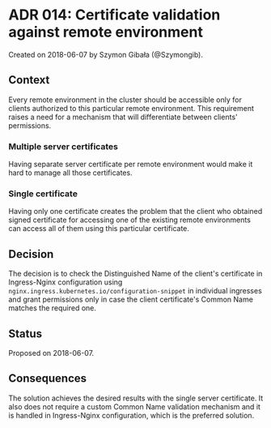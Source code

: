 # ADR 014: Certificate validation against remote environment

Created on 2018-06-07 by Szymon Gibała (@Szymongib).

## Context

Every remote environment in the cluster should be accessible only for clients authorized to this particular remote environment.
This requirement raises a need for a mechanism that will differentiate between clients' permissions.

### Multiple server certificates

Having separate server certificate per remote environment would make it hard to manage all those certificates.

### Single certificate

Having only one certificate creates the problem that the client who obtained signed certificate for accessing one of the existing remote environments can access all of them using this particular certificate.

## Decision

The decision is to check the Distinguished Name of the client's certificate in Ingress-Nginx configuration using `nginx.ingress.kubernetes.io/configuration-snippet` in individual ingresses and grant permissions only in case the client certificate's Common Name matches the required one.

## Status

Proposed on 2018-06-07.

## Consequences

The solution achieves the desired results with the single server certificate. It also does not require a custom Common Name validation mechanism and it is handled in Ingress-Nginx configuration, which is the preferred solution.
